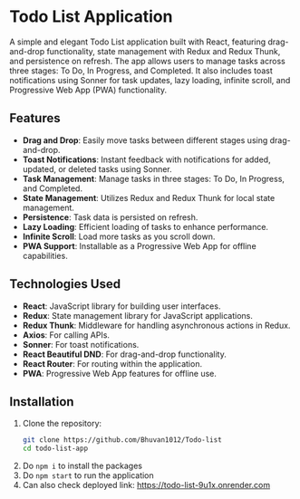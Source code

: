 # Todo List Application

A simple and elegant Todo List application built with React, featuring drag-and-drop functionality, state management with Redux and Redux Thunk, and persistence on refresh. The app allows users to manage tasks across three stages: To Do, In Progress, and Completed. It also includes toast notifications using Sonner for task updates, lazy loading, infinite scroll, and Progressive Web App (PWA) functionality.

## Features

- **Drag and Drop**: Easily move tasks between different stages using drag-and-drop.
- **Toast Notifications**: Instant feedback with notifications for added, updated, or deleted tasks using Sonner.
- **Task Management**: Manage tasks in three stages: To Do, In Progress, and Completed.
- **State Management**: Utilizes Redux and Redux Thunk for local state management.
- **Persistence**: Task data is persisted on refresh.
- **Lazy Loading**: Efficient loading of tasks to enhance performance.
- **Infinite Scroll**: Load more tasks as you scroll down.
- **PWA Support**: Installable as a Progressive Web App for offline capabilities.

## Technologies Used

- **React**: JavaScript library for building user interfaces.
- **Redux**: State management library for JavaScript applications.
- **Redux Thunk**: Middleware for handling asynchronous actions in Redux.
- **Axios**: For calling APIs.
- **Sonner**: For toast notifications.
- **React Beautiful DND**: For drag-and-drop functionality.
- **React Router**: For routing within the application.
- **PWA**: Progressive Web App features for offline use.

## Installation

1. Clone the repository:
   ```bash
   git clone https://github.com/Bhuvan1012/Todo-list
   cd todo-list-app
   ```
2. Do `npm i` to install the packages
3. Do `npm start` to run the application
4. Can also check deployed link: https://todo-list-9u1x.onrender.com
